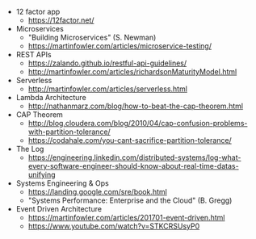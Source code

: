 * 12 factor app 
  * https://12factor.net/
* Microservices
  * "Building Microservices" (S. Newman)
  * https://martinfowler.com/articles/microservice-testing/
* REST APIs
  * https://zalando.github.io/restful-api-guidelines/
  * http://martinfowler.com/articles/richardsonMaturityModel.html
* Serverless
  * http://martinfowler.com/articles/serverless.html
* Lambda Architecture
  * http://nathanmarz.com/blog/how-to-beat-the-cap-theorem.html
* CAP Theorem
  * http://blog.cloudera.com/blog/2010/04/cap-confusion-problems-with-partition-tolerance/
  * https://codahale.com/you-cant-sacrifice-partition-tolerance/
* The Log
  * https://engineering.linkedin.com/distributed-systems/log-what-every-software-engineer-should-know-about-real-time-datas-unifying
* Systems Engineering & Ops
  * https://landing.google.com/sre/book.html
  * "Systems Performance: Enterprise and the Cloud" (B. Gregg)
* Event Driven Architecture
  * https://martinfowler.com/articles/201701-event-driven.html
  * https://www.youtube.com/watch?v=STKCRSUsyP0
